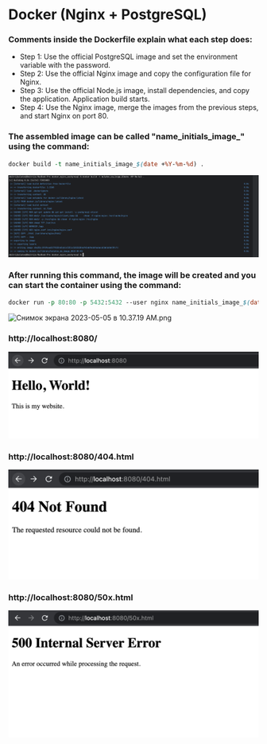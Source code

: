 # Docker (Nginx + PostgreSQL)
### Comments inside the Dockerfile explain what each step does:

- Step 1: Use the official PostgreSQL image and set the environment variable with the password.
- Step 2: Use the official Nginx image and copy the configuration file for Nginx.
- Step 3: Use the official Node.js image, install dependencies, and copy the application. Application build starts.
- Step 4: Use the Nginx image, merge the images from the previous steps, and start Nginx on port 80.
### The assembled image can be called "name_initials_image_<current date>" using the command:

```perl
docker build -t name_initials_image_$(date +%Y-%m-%d) .
```
![docker_build.png](img%2Fdocker_build.png)

### After running this command, the image will be created and you can start the container using the command:

```perl
docker run -p 80:80 -p 5432:5432 --user nginx name_initials_image_$(date +%Y-%m-%d)
```
![Снимок экрана 2023-05-05 в 10.37.19 AM.png](..%2F..%2F..%2F..%2F..%2F..%2Fvar%2Ffolders%2Fpd%2Fqds2_6214d1g60fgfr0g8pqm0000gn%2FT%2FTemporaryItems%2FNSIRD_screencaptureui_1o8bPi%2F%D0%A1%D0%BD%D0%B8%D0%BC%D0%BE%D0%BA%20%D1%8D%D0%BA%D1%80%D0%B0%D0%BD%D0%B0%202023-05-05%20%D0%B2%2010.37.19%20AM.png)

### http://localhost:8080/
![localhost8080.png](img%2Flocalhost8080.png)


### http://localhost:8080/404.html
![localhost8080404.png](img%2Flocalhost8080404.png)

### http://localhost:8080/50x.html
![localhost808050x.png](img%2Flocalhost808050x.png)
